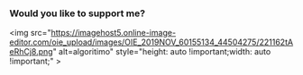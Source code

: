 ### Would you like to support me?

<a target="_blank"><img src="https://imagehost5.online-image-editor.com/oie_upload/images/OIE_2019NOV_60155134_44504275/221162tAeRhCj8.png" alt=algoritimo" style="height: auto !important;width: auto !important;" ></a>
